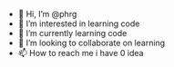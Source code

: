 - 👋 Hi, I’m @phrg
- 👀 I’m interested in learning code
- 🌱 I’m currently learning code 
- 💞️ I’m looking to collaborate on learning 
- 📫 How to reach me i have 0 idea

<!---
phrg/phrg is a ✨ special ✨ repository because its `README.md` (this file) appears on your GitHub profile.
You can click the Preview link to take a look at your changes.
--->
